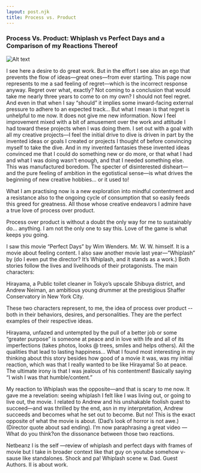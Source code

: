 ```yaml
---
layout: post.njk
title: Process vs. Product     
---
```


### Process Vs. Product: Whiplash vs Perfect Days and a Comparison of my Reactions Thereof

![Alt text](/images/pvp.jpg "Kitchen at E 6th St Long Beach")

I see here a desire to do great work. But in the effort I see also an ego that prevents the flow of ideas—great ones—from ever starting. This page now represents to me a sad feeling of regret—which is the incorrect response anyway. Regret over what, exactly? Not coming to a conclusion that would take me nearly three years to come to on my own? I should not feel regret. And even in that when I say “should” it implies some inward-facing external pressure to adhere to an expected track… But what I mean is that regret is unhelpful to me now. It does not give me new information. Now I feel improvement mixed with a bit of amusement over the work and attitude I had toward these projects when I was doing them. I set out with a goal with all my creative projects—I feel the initial drive to dive is driven in part by the invented ideas or goals I created or projects I thought of before convincing myself to take the dive. And in my invented fantasies these invented ideas convinced me that I could do something new or do more, or that what I had and what I was doing wasn't enough, and that I needed something else. This was manufactured boredom. The specter of disinterested disheart—and the pure feeling of ambition in the egotistical sense—is what drives the beginning of new creative hobbies… or it used to!

What I am practising now is a new exploration into mindful contentment and a resistance also to the ongoing cycle of consumption that so easily feeds this greed for greatness. All those whose creative endeavors I admire have a true love of process over product.

Process over product is without a doubt the only way for me to sustainably do… anything. I am not the only one to say this. Love of the game is what keeps you going.

I saw this movie “Perfect Days” by Wim Wenders. Mr. W. W. himself. It is a movie about feeling content. I also saw another movie last year—”Whiplash” by (do I even put the director? It’s Whiplash, and it stands as a work.) Both stories follow the lives and livelihoods of their protagonists. The main characters:

Hirayama, a Public toilet cleaner in Tokyo’s upscale Shibuya district, and
Andrew Neiman, an ambitious young drummer at the prestigious Shaffer Conservatory in New York City.

These two characters represent, to me, the idea of process over product -- both in their behaviors, desires, and personalities. They are the perfect examples of their respective ideas.

Hirayama, unfazed and untempted by the pull of a better job or some “greater purpose” is someone at peace and in love with life and all of its imperfections (takes photos, looks @ trees, smiles and helps others). All the qualities that lead to lasting happiness… What I found most interesting in my thinking about this story besides how good of a movie it was, was my initial reaction, which was that I really wanted to be like Hirayama! So at peace. The ultimate irony is that I was jealous of his contentment! Basically saying “I wish I was that humble/content.”

My reaction to Whiplash was the opposite—and that is scary to me now. It gave me a revelation: seeing whiplash I felt like I was living out, or going to live out, the movie. I related to Andrew and his unshakable foolish quest to succeed—and was thrilled by the end, asn in my interpretation, Andrew succeeds and becomes what he set out to become. But no! This is the exact opposite of what the movie is about. (Dad’s look of horror is not awe.) (Director quote about sad ending). I’m now paraphrasing a great video — What do you think?on the dissonance between those two reactions.

<div class="note">
Netbeanz I is the self —review of whiplash and perfect days with frames of movie but I take in broader context like that guy on youtube somehow v-sause like standalones. Shock and pa! Whiplash scene w. Dad. Guest Authors. II is about work.
</div>

<br>